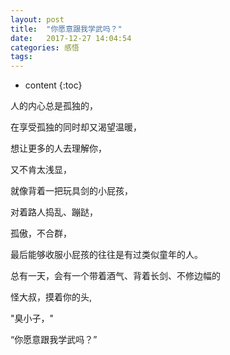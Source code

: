 ```yaml
---
layout: post
title:  "你愿意跟我学武吗？"
date:   2017-12-27 14:04:54
categories: 感悟
tags: 
---
```


* content
{:toc}

人的内心总是孤独的，

在享受孤独的同时却又渴望温暖，

想让更多的人去理解你，

又不肯太浅显，

就像背着一把玩具剑的小屁孩，

对着路人捣乱、蹦跶，

孤傲，不合群，

最后能够收服小屁孩的往往是有过类似童年的人。

总有一天，会有一个带着酒气、背着长剑、不修边幅的

怪大叔，摸着你的头,

"臭小子，"

“你愿意跟我学武吗？”
